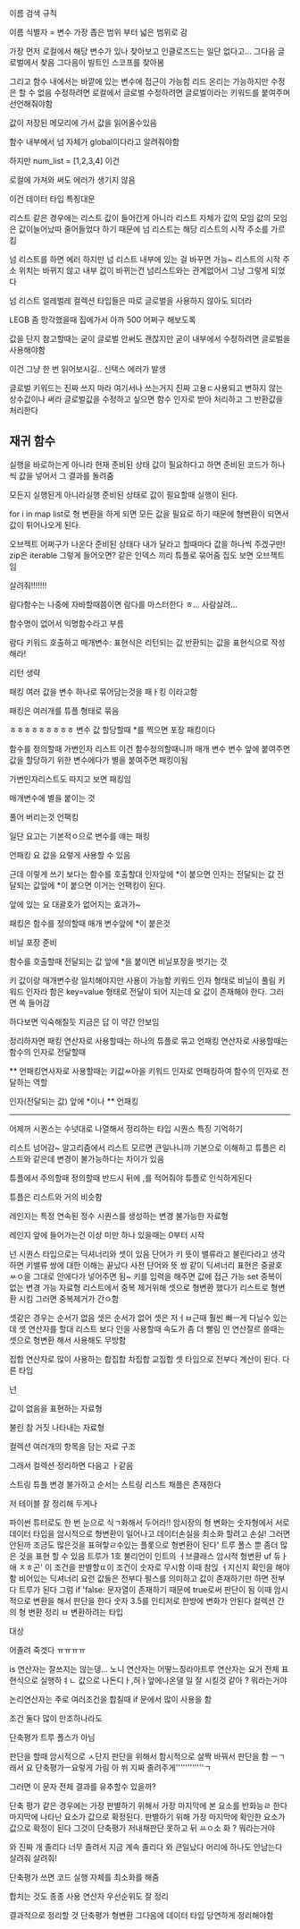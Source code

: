 이름 검색 규칙

이름 식별자 = 변수
가장 좁은 범위 부터 넓은 범위로 감

가장 먼저 로컬에서 해당 변수가 있나 찾아보고 인클로즈드는 일단 없다고...
그다음 글로벌에서 찾음
그다음이 빌트인 스코프를 찾아봄

그리고 함수 내에서는 바깥에 있는 변수에 접근이 가능함
리드 온리는 가능하지만 수정은 할 수 없음
수정하려면 로컬에서 글로벌 수정하려면 글로벌이라는 키워드를 붙여주며 선언해줘야함

값이 저장된 메모리에 가서 값을 읽어올수있음

함수 내부에서 넘 자체가 global이다라고 알려줘야함

하지만 num_list = [1,2,3,4] 이건

로컬에 가져와 써도 에러가 생기지 않음

이건 데이터 타입 특징대문

리스트 같은 경우에는 리스트 값이 들어간게 아니라 리스트 자체가 값의 모임
값의 모임은 값이늘어났따 줄어들었다 하기 때문에 넘 리스트는 해당 리스트의 시작 주소를 가르킴

넘 리스트를 하면 에러
하지만 넘 리스트 내부에 있는 걸 바꾸면 가능~
리스트의 시작 주소 위치는 바뀌지 않고 내부 값이 바뀌는건 넘리스트와는 관계없어서 그냥 그렇게 되었다

넘 리스트 얼레벌레 컬렉션 타입들은 따로 글로벌을 사용하지 않아도 되더라

LEGB 좀 망각했을때 집에가서 아까 500 어쩌구 해보도록

값을 단지 참고할때는 굳이 글로벌 안써도 괜찮지만 굳이 내부에서 수정하려면 글로벌을 사용해야함

이건 그냥 한 번 읽어보시길..
신택스 에러가 발생

글로벌 키워드는 진짜 쓰지 마라 여기서나 쓰는거지 진짜 고용ㄷ사용되고 변하지 않는 상수값이나 써라
글로벌값을 수정하고 싶으면 함수 인자로 받아 처리하고 그 반환값을 처리한다

## 재귀 함수


실행을 바로하는게 아니라 현재 준비된 상태
값이 필요하다고 하면 준비된 코드가 하나씩 값을 넣어서 그 결과를 돌려줌

모든지 실행된게 아니라실행 준비된 상태로 값이 필요할때 실행이 된다.

for i in map
list로 형 변환을 하게 되면 모든 값을 필요로 하기 때문에 형변환이 되면서 값이 튀어나오게 된다.

오브젝트 어쩌구가 나온다 준비된 상태다
내가 달라고 할때마다 값을 하나씩 주겠구만!
zip은 iterable
그렇게 들어오면?
같은 인덱스 끼리 튜플로 묶어줌
집도 보면 오브젝트임

살려줘!!!!!!!

람다함수는 나중에 자바할때쯤이면 람다를 마스터한다
ㅎ...
사람살려...

함수명이 없어서 익명함수라고 부름

람다 키워드 호출하고 매개변수: 표현식은 리턴되는 값
반환되는 값을 표현식으로 작성해라!

리턴 생략

패킹 여러 값을 변수 하나로 묶어담는것을 패ㅏ킹 이라고함

패킹은 여러개를 튜플 형태로 묶음

ㅎㅎㅎㅎㅎㅎㅎㅎㅎ
변수 값 할당할때 *를 찍으면 포장 패킹이다

함수를 정의할때 가변인자 리스트 이건 함수정의할때니까 매개 변수
변수 앞에 붙여주면 값을 할당하기 위한 변수에다가 별을 붙여주면 패킹이됨

가변인자리스트도 따지고 보면 패킹임

매개변수에 별을 붙이는 것

풀어 버리는것
언팩킹

일단
요고는 기본적ㅇ으로 변수를 얘는 패킹

언패킹
요 값을 요렇게 사용할 수 있음

근데 이렇게 쓰기 보다는
함수를 호출할대 인자앞에 *이 붙으면 
인자는 전달되는 값
전달되는 값앞에 *이 붙으면 이거는 언팩킹이 된다.

앞에 있는 요 대괄호가 없어지는 효과가~

패킹은 함수를 정의할때 매개 변수앞에 *이 붙은것

비닐 포장 준비

함수를 호출할때 전달되는 값 앞에 *을 붙이면 비닐포장을 벗기는 것

키 값이랑 매개변수랑 일치해야지만 사용이 가능함
키워드 인자 형태로 비닐이 풀림
키워드 인자라 함은 key=value 형태로 전달이 되어 지는데 요 값이 존재해야 한다.
그러면 쏙 들어감

하다보면 익숙해질듯 지금은 답 이 약간 안보임

정리하자면 패킹 연산자로 사용할때는 하나의 튜플로 묶고 언패킹 연산자로 사용할때는 함수의 인자로 전달할때

** 언패킹연사자로 사용할때는 키값ㅆ아을 키워드 인자로
언패킹하여 함수의 인자로 전달하는 역할

인자(전달되는 값)
앞에 *이나 ** 언패킹


---

어제꺼
시퀀스는 수넛대로 나열해서 정리하는 타입
시퀀스 특징 기억하기

리스트 넘어감~
알고리즘에서 리스트 모르면 큰일나니까 기본으로 이해하고
튜플은 리스트와 같은데 변경이 불가능하다는 차이가 있음

튜플에서 주의할때 정의할때 반드시 뒤에 ,를 적어줘야 튜플로 인식하게된다

튜플은 리스트와 거의 비슷함

레인지는 특정 연속된 정수 시퀀스를 생성하는 변경 불가능한 자료형

레인지 앞에 들어가는건 이상 미만
하나 있을때는 0부터 시작

넌 시퀀스 타입으로는 딕셔너리와 셋이 있음
단어가 키
뜻이 밸류라고 불린다라고 생각하면 키밸류 쌍에 대한 이해는 끝났다
사전 단어와 뜻 쌍 같이
딕셔너리
표현은 중괄호
ㅆㅇ을 그대로 안에다가 넣어주면 됨~
키를 입력을 해주면 값에 접근 가능
set 중복이 없는 변경 가능 자료형 
리스트에서 중복 제거위해 셋으로 형변환 했다가 리스트로 형변환 시킴
그러면 중복제거가 간ㅇ함

셋같은 경우는 순서가 없음
셋은 순서가 없어 셋은 저ㅓㅂ근때 훨씬 빠ㅡ게 다닐수 있는데 셋 연산자를 할대 리스트 보다 인을 사용할때 속도가 좀 더 빨림
인 연산잘르 쓸때는 셋으로 형변환 해서 사용해도 무방함

집합 연산자로 많이 사용하는 합집합 차집합 교집합 셋 타입으로 전부다 계산이 된다.
다른 타입

넌

값이 없음을 표현하는 자료형

불린 참 거짓 나타내는 자료형

컬렉션 여러개의 항목을 담는 자료 구조

그래서 컬렉션 정리하면 다음고 ㅏ같음

스트링 튜플 변경 불가하고 순서는 스트링 리스트 채플은 존재한다

저 테이블 잘 정리해 두게나

파이썬 튜터로도 한 번 눈으로 식ㄱ화해서 두어라!!
암시장의 형 변화는
숫자형에서 서로 데이터 타입을 암시적으로 형변환이 일어나고 데이터손실을 최소화 할려고
손실!
그러면 안된까 조금도 많은것을 표혀핳ㄹ수있는 플롯으로 형변환이 된다'
트루 폴스 뿐
좀더 많은 것을 표현 할 수 있음
트루가 1호 불리언이 인트의 ㅓ브클래스
암시적 형변환
 uf 듀ㅏ애 ㅈㅎ곤'
 이 조건을 판별할ㄸ이 조건이 숫자로 무시함 이때 참읹 ㅓ지신지 확인을 해야함
 비어있는 딕셔너리 요런 값들은 전부다 펄스를 의미하고 값이 존재하기만 하면 전부다 트루가 된다
 그럼 if 'false:
 문자열이 존재하기 때문에 true로써 판단이 됨
 이때 암시적으로 변환을 해서 판단을 한다
 숫자 3.5를 인티저로 한방에 변화가 안된다
 컬렉션 간의 형 변환 정리
ㅂ     변환하려는 타입

 대상

어졸려 죽겟다
ㅠㅠㅠㅠ

is 연산자는 잘쓰지는 않는뎅...
노니 연산자는 어떻느징라아트루 연산자는 요거 전체 표현식으로 실행하ㅕㄴ 값으로 나돈디ㅏ,허ㅏ앞에나온댈 일 잘 시킬것 같아
?
뭐라는거야


논리연산자는 주로 여러조건을 합칠때 if 문에서 많이 사용을 함

조건 둘다 많이 만조하나라도 

단축평가
트루 폴스가 아님

판단을 할때 암시적으로 ㅅ단지 판단을 위해서 함시적으로 살짝 바꿔서 판단을 함
ㅡㄱ래서 요 단축평가ㅡ요렇게 가림
 아 쒸 지짜 졸려주게''''''''''''ㄱ

 그러면 이 문자 전체 결과를 유추할수 있을까?

 단축 평가 같은 경우에는 가장 판별하기 위해서 가장 마지막에 본 요소를 반화능ㄹ 한다 마지막에 나타난 요소가 값으로 확정된다.
 판별하기 위해 가장 마지막에 확인한 요소가 값으로 확정이 된다 그것이 단축평가
저내채판단 못하고 뒤 ㅛㅇ소 화
?
뭐라는거야

와 진짜 개 졸리다
너무 졸려서 지금 계속 졸리다
와 큰일났다 머리에 하나도 안남는다
살려줘
살려줘!

단축평가 쓰면 코드 실행 자체를 최소화를 해줌

합치는 것도 종종 사용
연산자 우선순위도 잘 정리

결과적으로 정리할 것
단축평가
형변환
그다음에 데이터 타입 당연하게 정리해야함

